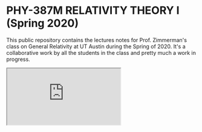 # PHY-387M RELATIVITY THEORY I (Spring 2020)

This public repository contains the lectures notes for Prof. Zimmerman's class on General Relativity at UT Austin during the Spring of 2020. It's a collaborative work by all the students in the class and pretty much a work in progress.

<iframe src="https://docs.google.com/spreadsheets/d/e/2PACX-1vSctiYREvf63yQDz9K7A3UpcEgxAGhpcdvLUzJFe2-K_wjPlnUfH9-sPNrZLKjqWicu8e7NYRuzoh-B/pubhtml?widget=true&amp;headers=false"></iframe>
